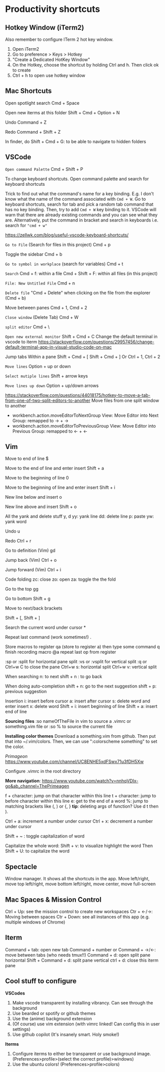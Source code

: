 # Productivity shortcuts

## Hotkey Window (iTerm2)

Also remember to configure ITerm 2 hot key window.
1. Open iTerm2
2. Go to preference > Keys > Hotkey
3. "Create a Dedicated HotKey Window"
4. On the Hotkey, choose the shortcut by holding Ctrl and h. Then click ok to create
5. Ctrl + h to open use hotkey window

## Mac Shortcuts

Open spotlight search
Cmd + Space

Open new iterms at this folder
Shift + Cmd + Option + N

Undo
Command + Z

Redo
Command + Shift + Z

In finder, do
Shift + Cmd + G: to be able to navigate to hidden folders

## VSCode

`Open command Palette`
Cmd + Shift + P

To change keyboard shortcuts. Open command palette and search for keyboard shortcuts

Trick to find out what the command's name for a key binding. E.g. I don't know what the name of the command associated with `Cmd + W`. Go to keyboard shortcuts, search for tab and pick a random tab command that has no key binding. Then, try to add `Cmd + W` key binding to it. VSCode will warn that there are already existing commands and you can see what they are. Alternatively, put the command in bracket and search in keyboards i.e. search for `"cmd + w"`


https://zellwk.com/blog/useful-vscode-keyboard-shortcuts/

`Go to File` (Search for files in this project)
Cmd + p


Toggle the sidebar
Cmd + b

`Go to symbol in workplace` (search for variables)
Cmd + t

`Search`
Cmd + f: within a file
Cmd + Shift + F: within all files (in this project)


`File: New Untitled File`
Cmd + n

`Delete file`
"Cmd + Delete" when clicking on the file from the explorer (Cmd + b)

Move between panes
Cmd + 1, Cmd + 2

`Close window` (Delete Tab)
Cmd + W

`split editor`
Cmd + \

`Open new external monitor`
Shift + Cmd + C
Change the default terminal in vscode to iterm
https://stackoverflow.com/questions/29957456/change-default-terminal-app-in-visual-studio-code-on-mac


Jump tabs Within a pane
Shift + Cmd + [
Shift + Cmd + ]
Or
Ctrl + 1, Ctrl + 2

`Move lines`
Option + up or down

`Select mutiple lines`
Shift + arrow keys

`Move lines up down`
Option + up/down arrows

https://stackoverflow.com/questions/44018175/hotkey-to-move-a-tab-from-one-of-two-split-editors-to-another
Move files from one split window to another
- workbench.action.moveEditorToNextGroup View: Move Editor into Next Group:
  remapped to -> + ->
- workbench.action.moveEditorToPreviousGroup View: Move Editor into Previous Group: remapped to <- + <-



## Vim
Move to end of line
$

Move to the end of line and enter insert
Shift + a

Move to the beginning of line
0

Move to the beginning of line and enter insert
Shift + i


New line below and insert
o

New line above and insert
Shift + o

All the yank and delete stuff
y, d
yy: yank line
dd: delete line
p: paste
yw: yank word

Undo
u

Redo
Ctrl + r

Go to definition (Vim)
gd

Jump back (Vim)
Ctrl + o

Jump forward (Vim)
Ctrl + i


Code folding
zc: close
zo: open
za: toggle the the fold


Go to the top
gg

Go to bottom
Shift + g

Move to next/back brackets

Shift + [, Shift + ]

Search the current word under cursor
*

Repeat last command (work sometimes!)
.

Store macros to register
qa (store to register a)
then type some command
q finish recording macro
@a repeat last op from register

:sp or :split for horizontal pane split
:vs or :vsplit for vertical split
:q or Ctrl+w C to close the pane
Ctrl+w s: horizontal split
Ctrl+w v: vertical split

When searching 
n: to next
shift + n : to go back

When doing auto-completion
shift + n: go to the next suggestion
shift + p: previous suggestion

Insertion
i: insert before cursor
a: insert after cursor
s: delete word and enter insert
x: delete word
Shift + i: insert beginning of line
Shift + a: insert end of line

__Sourcing files__
:so nameOfTheFile in vim to source a .vimrc or something.vim file
or :so % to source the current file 

__Installing color themes__
Download a something.vim from github. Then put that into ~/.vim/colors. Then, we can use ":colorscheme something" to set the color.

_Primageon_
https://www.youtube.com/channel/UC8ENHE5xdFSwx71u3fDH5Xw

Configure .vimrc in the root directory

__More navigation__: 
https://www.youtube.com/watch?v=nnhqVDIx-go&ab_channel=ThePrimeagen

f + character: jump on that character within this line
t + character: jump to before character within this line
e: get to the end of a word
%: jump to matching brackets like (, ) or {, }
__tip__: deleting args of function?
Use d t then ).

Ctrl + a: increment a number under cursor
Ctrl + x: decrement a number under cursor

Shift  + ~ : toggle capitalization of word

Capitalize the whole word:
Shift + v: to visualize highlight the word
Then
Shift + U: to capitalize the word

## Spectacle
Window manager. 
It shows all the shortcuts in the app. 
Move left/right, move top left/right, move bottom left/right, move center, move full-screen

## Mac Spaces & Mission Control

Ctrl + Up: see the mission control to create new workspaces
Ctr + <-/->: Moving between spaces
Ctr + Down: see all instances of this app (e.g. multiple windows of Chrome)

## Iterm
Command + tab: open new tab
Command + number or Command + ->/<-: move between tabs
(who needs tmux!!)
Command + d: open split pane horizontal
Shift + Command + d: split pane vertical
ctrl + d: close this iterm pane

## Cool stuff to configure

__VSCodes__
1. Make vscode transparent by installing vibrancy. Can see through the background
2. Use bearded or spotify or github themes 
3. Use the (anime) background extension 
4. (Of course) use vim extension (with vimrc linked! Can config this in user settings)
5. Use github copilot (It's insanely smart. Holy smoke!)

__Iterms__
1. Configure iterms to either be transparent or use background image. (Preferences>profile>(select the correct profile)>windows)
2. Use the ubuntu colors! (Preferences>profile>colors)
